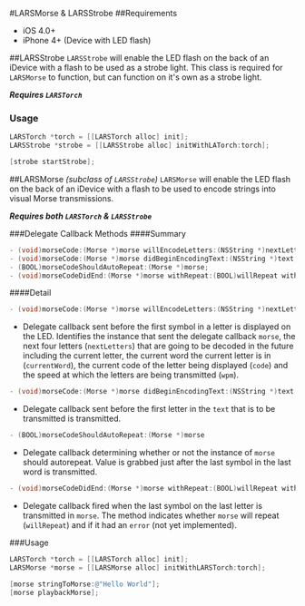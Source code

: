 #LARSMorse & LARSStrobe
##Requirements
 - iOS 4.0+
 - iPhone 4+ (Device with LED flash)
 
##LARSStrobe
`LARSStrobe` will enable the LED flash on the back of an iDevice with a flash to be used as a strobe light.  This class is required for `LARSMorse` to function, but can function on it's own as a strobe light.

***Requires `LARSTorch`***

### Usage

``` objective-c
LARSTorch *torch = [[LARSTorch alloc] init];
LARSStrobe *strobe = [[LARSStrobe alloc] initWithLATorch:torch];

[strobe startStrobe];
```

##LARSMorse *(subclass of `LARSStrobe`)*
`LARSMorse` will enable the LED flash on the back of an iDevice with a flash to be used to encode strings into visual Morse transmissions.

***Requires both `LARSTorch` & `LARSStrobe`***

###Delegate Callback Methods
####Summary
``` objective-c
- (void)morseCode:(Morse *)morse willEncodeLetters:(NSString *)nextLetters inWord:(NSString *)currentWord withCode:(NSString *)code withSpeedInWPM:(NSInteger)wpm;
- (void)morseCode:(Morse *)morse didBeginEncodingText:(NSString *)text;
- (BOOL)morseCodeShouldAutoRepeat:(Morse *)morse;
- (void)morseCodeDidEnd:(Morse *)morse withRepeat:(BOOL)willRepeat withError:(NSError *)error;
```

####Detail
``` objective-c
- (void)morseCode:(Morse *)morse willEncodeLetters:(NSString *)nextLetters inWord:(NSString *)currentWord withCode:(NSString *)code withSpeedInWPM:(NSInteger)wpm
```

 - Delegate callback sent before the first symbol in a letter is displayed on the LED.  Identifies the instance that sent the delegate callback `morse`, the next four letters (`nextLetters`) that are going to be decoded in the future including the current letter, the current word the current letter is in (`currentWord`), the current code of the letter being displayed (`code`) and the speed at which the letters are being transmitted (`wpm`).
 
``` objective-c
- (void)morseCode:(Morse *)morse didBeginEncodingText:(NSString *)text
```

 - Delegate callback sent before the first letter in the `text` that is to be transmitted is transmitted.

``` objective-c
- (BOOL)morseCodeShouldAutoRepeat:(Morse *)morse
```

 - Delegate callback determining whether or not the instance of `morse` should autorepeat.  Value is grabbed just after the last symbol in the last word is transmitted.

``` objective-c
- (void)morseCodeDidEnd:(Morse *)morse withRepeat:(BOOL)willRepeat withError:(NSError *)error
```

 - Delegate callback fired when the last symbol on the last letter is transmitted in `morse`.  The method indicates whether `morse` will repeat (`willRepeat`) and if it had an `error` (not yet implemented).
    
###Usage

``` objective-c
LARSTorch *torch = [[LARSTorch alloc] init];
LARSMorse *morse = [[LARSMorse alloc] initWithLARSTorch:torch];

[morse stringToMorse:@"Hello World"];
[morse playbackMorse];
```